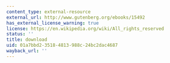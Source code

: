 ```yaml
---
content_type: external-resource
external_url: http://www.gutenberg.org/ebooks/15492
has_external_license_warning: true
license: https://en.wikipedia.org/wiki/All_rights_reserved
status: ''
title: download
uid: 01a7bbd2-3518-4813-988c-24bc2dac4687
wayback_url: ''
---
```

